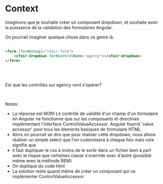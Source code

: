 <!-- .slide: class="with-code inconsolata" -->
# Context

Imaginons que je souhaite créer un composant dropdown, et souhaite avoir la puissance de la validation des formulaires Angular.
<br>

On pourrait imaginer quelque chose dans ce genre là.
<br><br>

```html
<form [formGroup]="sfeir-form">
    <sfeir-dropdown formControlName="agency"></sfeir-dropdown>
</form>
```
<!-- .element: class="big-code" -->
<br><br>

Est que les contrôles sur agency vont s'opérer? 
<!-- .element: class="important center" -->
<br>

Notes:
- La réponse est NON! Le contrôle de validité d'un champ d'un formulaire en Angular ne fonctionne que sur les composants et directives implémentant l'interface ControlValueAccessor. Angular fournit 'value accessor' pour tous les élements basiques de formulaire HTML .
- Alors on pourrait se dire que pour réaliser cette dropdown, nous allons réaliser un simple select que l'on customisera à chaque fois mais cela signifie que
 - il faut dupliquer le css à moins de le sortir dans un fichier bien à part avec le risque que certaines classe s'override avec d'autre (possible même avec la méthode BEM)
 - On duplique du code html
- La solution reste quand même de créer un composant qui va implémenter ControlValueAccessor
